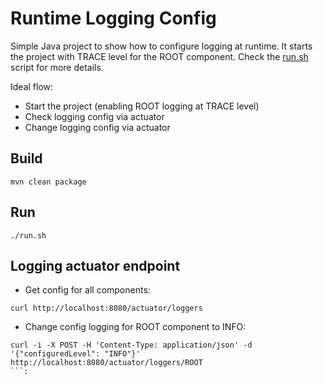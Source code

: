 # Runtime Logging Config

Simple Java project to show how to configure logging at runtime. It starts the project with TRACE level for the ROOT component. Check the [run.sh](run.sh) script for more details.

Ideal flow: 
- Start the project (enabling ROOT logging at TRACE level)
- Check logging config via actuator
- Change logging config via actuator 

## Build

```
mvn clean package
```

## Run

```
./run.sh
```

## Logging actuator endpoint

* Get config for all components:
```
curl http://localhost:8080/actuator/loggers
```

* Change config logging for ROOT component to INFO:
```
curl -i -X POST -H 'Content-Type: application/json' -d '{"configuredLevel": "INFO"}' http://localhost:8080/actuator/loggers/ROOT
```:
